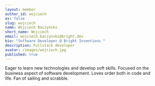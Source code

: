 ```yaml
---
layout: member
author_id: wojciech
ex: false
slug: wojciech
name: Wojciech Baczyński
short_name: Wojciech
email: wojciech.baczynski@bright.dev
bio: "Software Developer @ Bright Inventions "
description: Fullstack developer
avatar: /images/wojciech.jpg
published: true
---
```

Eager to learn new technologies and develop soft skills. Focused on the business aspect of software development. Loves order both in code and life. Fan of sailing and scrabble.